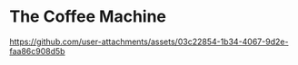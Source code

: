 # The Coffee Machine


https://github.com/user-attachments/assets/03c22854-1b34-4067-9d2e-faa86c908d5b

